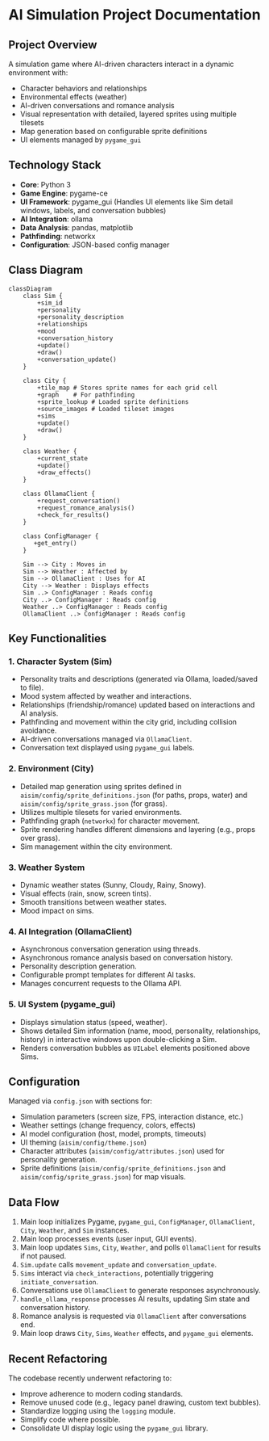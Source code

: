 # AI Simulation Project Documentation

## Project Overview
A simulation game where AI-driven characters interact in a dynamic environment with:
- Character behaviors and relationships
- Environmental effects (weather)
- AI-driven conversations and romance analysis
- Visual representation with detailed, layered sprites using multiple tilesets
- Map generation based on configurable sprite definitions
- UI elements managed by `pygame_gui`

## Technology Stack
- **Core**: Python 3
- **Game Engine**: pygame-ce
- **UI Framework**: pygame_gui (Handles UI elements like Sim detail windows, labels, and conversation bubbles)
- **AI Integration**: ollama
- **Data Analysis**: pandas, matplotlib
- **Pathfinding**: networkx
- **Configuration**: JSON-based config manager

## Class Diagram

```mermaid
classDiagram
    class Sim {
        +sim_id
        +personality
        +personality_description
        +relationships
        +mood
        +conversation_history
        +update()
        +draw()
        +conversation_update()
    }

    class City {
        +tile_map # Stores sprite names for each grid cell
        +graph    # For pathfinding
        +sprite_lookup # Loaded sprite definitions
        +source_images # Loaded tileset images
        +sims
        +update()
        +draw()
    }

    class Weather {
        +current_state
        +update()
        +draw_effects()
    }

    class OllamaClient {
        +request_conversation()
        +request_romance_analysis()
        +check_for_results()
    }

    class ConfigManager {
       +get_entry()
    }

    Sim --> City : Moves in
    Sim --> Weather : Affected by
    Sim --> OllamaClient : Uses for AI
    City --> Weather : Displays effects
    Sim ..> ConfigManager : Reads config
    City ..> ConfigManager : Reads config
    Weather ..> ConfigManager : Reads config
    OllamaClient ..> ConfigManager : Reads config

```

## Key Functionalities

### 1. Character System (Sim)
- Personality traits and descriptions (generated via Ollama, loaded/saved to file).
- Mood system affected by weather and interactions.
- Relationships (friendship/romance) updated based on interactions and AI analysis.
- Pathfinding and movement within the city grid, including collision avoidance.
- AI-driven conversations managed via `OllamaClient`.
- Conversation text displayed using `pygame_gui` labels.

### 2. Environment (City)
- Detailed map generation using sprites defined in `aisim/config/sprite_definitions.json` (for paths, props, water) and `aisim/config/sprite_grass.json` (for grass).
- Utilizes multiple tilesets for varied environments.
- Pathfinding graph (`networkx`) for character movement.
- Sprite rendering handles different dimensions and layering (e.g., props over grass).
- Sim management within the city environment.

### 3. Weather System
- Dynamic weather states (Sunny, Cloudy, Rainy, Snowy).
- Visual effects (rain, snow, screen tints).
- Smooth transitions between weather states.
- Mood impact on sims.

### 4. AI Integration (OllamaClient)
- Asynchronous conversation generation using threads.
- Asynchronous romance analysis based on conversation history.
- Personality description generation.
- Configurable prompt templates for different AI tasks.
- Manages concurrent requests to the Ollama API.

### 5. UI System (pygame_gui)
- Displays simulation status (speed, weather).
- Shows detailed Sim information (name, mood, personality, relationships, history) in interactive windows upon double-clicking a Sim.
- Renders conversation bubbles as `UILabel` elements positioned above Sims.

## Configuration
Managed via `config.json` with sections for:
- Simulation parameters (screen size, FPS, interaction distance, etc.)
- Weather settings (change frequency, colors, effects)
- AI model configuration (host, model, prompts, timeouts)
- UI theming (`aisim/config/theme.json`)
- Character attributes (`aisim/config/attributes.json`) used for personality generation.
- Sprite definitions (`aisim/config/sprite_definitions.json` and `aisim/config/sprite_grass.json`) for map visuals.

## Data Flow
1. Main loop initializes Pygame, `pygame_gui`, `ConfigManager`, `OllamaClient`, `City`, `Weather`, and `Sim` instances.
2. Main loop processes events (user input, GUI events).
3. Main loop updates `Sims`, `City`, `Weather`, and polls `OllamaClient` for results if not paused.
4. `Sim.update` calls `movement_update` and `conversation_update`.
5. `Sims` interact via `check_interactions`, potentially triggering `initiate_conversation`.
6. Conversations use `OllamaClient` to generate responses asynchronously.
7. `handle_ollama_response` processes AI results, updating Sim state and conversation history.
8. Romance analysis is requested via `OllamaClient` after conversations end.
9. Main loop draws `City`, `Sims`, `Weather` effects, and `pygame_gui` elements.

## Recent Refactoring
The codebase recently underwent refactoring to:
- Improve adherence to modern coding standards.
- Remove unused code (e.g., legacy panel drawing, custom text bubbles).
- Standardize logging using the `logging` module.
- Simplify code where possible.
- Consolidate UI display logic using the `pygame_gui` library.